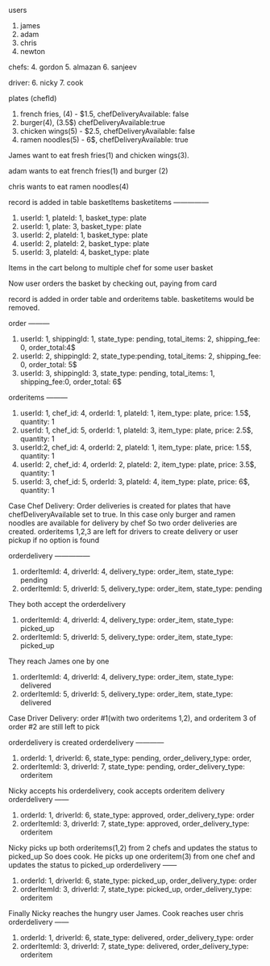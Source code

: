 users
1. james
2. adam
3. chris
4. newton

chefs:
4. gordon
5. almazan
6. sanjeev

driver:
6. nicky
7. cook

plates (chefId)
1. french fries, (4) - $1.5, chefDeliveryAvailable: false
2. burger(4), (3.5$) chefDeliveryAvailable:true
3. chicken wings(5) - $2.5, chefDeliveryAvailable: false
4. ramen noodles(5) - 6$, chefDeliveryAvailable: true

James want to eat fresh fries(1) and chicken wings(3).

adam wants to eat french fries(1) and  burger (2)

chris wants to eat ramen noodles(4)


record is added in table basketItems
basketitems
—————
1. userId: 1, plateId: 1, basket_type: plate
2. userId: 1, plate: 3, basket_type: plate
3. userId: 2, plateId: 1, basket_type: plate
4. userId: 2, plateId: 2, basket_type: plate
5. userId: 3, plateId: 4, basket_type: plate

Items in the cart belong to multiple chef for some user basket

Now user orders the basket by checking out, paying from card

record is added in order table and orderitems table. basketitems would be removed.

order
———
1. userId: 1, shippingId: 1, state_type: pending, total_items: 2, shipping_fee: 0, order_total:4$
2. userId: 2, shippingId: 2, state_type:pending, total_items: 2, shipping_fee: 0, order_total: 5$
3. userId: 3, shippingId: 3, state_type: pending, total_items: 1, shipping_fee:0, order_total: 6$

orderitems
———
1. userId: 1,  chef_id: 4, orderId: 1, plateId: 1, item_type: plate, price: 1.5$, quantity: 1
2. userId: 1, chef_id: 5,  orderId: 1, plateId: 3, item_type: plate, price: 2.5$, quantity: 1
3. userId:2, chef_id: 4, orderId: 2, plateId: 1, item_type: plate, price: 1.5$, quantity: 1
4. userId: 2, chef_id: 4,  orderId: 2, plateId: 2, item_type: plate, price: 3.5$, quantity: 1
5. userId: 3, chef_id: 5, orderId: 3, plateId: 4, item_type: plate, price: 6$, quantity: 1



Case Chef Delivery:
Order deliveries is created for plates that have chefDeliveryAvailable set to true. In this case only burger and ramen noodles are available for delivery by chef
So two order deliveries are created. orderitems 1,2,3 are left for drivers to create delivery or user pickup if no option is found


orderdelivery
—————
1. orderItemId: 4, driverId: 4, delivery_type: order_item, state_type: pending
2. orderItemId: 5, driverId: 5, delivery_type: order_item, state_type: pending


They both accept the orderdelivery
1. orderItemId: 4, driverId: 4, delivery_type: order_item, state_type: picked_up
2. orderItemId: 5, driverId: 5, delivery_type: order_item, state_type: picked_up


They reach James one by one
1. orderItemId: 4, driverId: 4, delivery_type: order_item, state_type: delivered
2. orderItemId: 5, driverId: 5, delivery_type: order_item, state_type: delivered




Case Driver Delivery:
order #1(with two orderitems 1,2), and orderitem 3 of order #2 are still left to pick


orderdelivery is created
orderdelivery
————
1. orderId: 1, driverId: 6, state_type: pending, order_delivery_type: order,
2. orderItemId: 3, driverId: 7, state_type: pending, order_delivery_type: orderitem


Nicky accepts his orderdelivery, cook accepts orderitem delivery
orderdelivery
——
1. orderId: 1, driverId: 6, state_type: approved, order_delivery_type: order
2. orderItemId: 3, driverId: 7, state_type: approved, order_delivery_type: orderitem

Nicky picks up both orderitems(1,2) from 2 chefs and updates the status to picked_up
So does cook. He picks up one orderitem(3) from one chef and updates the status to picked_up
orderdelivery
——
1. orderId: 1, driverId: 6, state_type: picked_up, order_delivery_type: order
2. orderItemId: 3, driverId: 7, state_type: picked_up, order_delivery_type: orderitem

Finally Nicky reaches the hungry user James.
Cook reaches user chris
orderdelivery
——
1. orderId: 1, driverId: 6, state_type: delivered, order_delivery_type: order
2. orderItemId: 3, driverId: 7, state_type: delivered, order_delivery_type: orderitem
